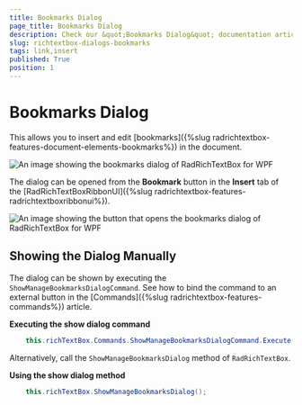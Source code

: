 ```yaml
---
title: Bookmarks Dialog
page_title: Bookmarks Dialog
description: Check our &quot;Bookmarks Dialog&quot; documentation article for the RadRichTextBox WPF control.
slug: richtextbox-dialogs-bookmarks
tags: link,insert
published: True
position: 1
---
```


# Bookmarks Dialog

This allows you to insert and edit [bookmarks]({%slug radrichtextbox-features-document-elements-bookmarks%}) in the document.

![An image showing the bookmarks dialog of RadRichTextBox for WPF](images/richtextbox-dialogs-bookmarks-0.png)

The dialog can be opened from the __Bookmark__ button in the __Insert__ tab of the [RadRichTextBoxRibbonUI]({%slug radrichtextbox-features-radrichtextboxribbonui%}).

![An image showing the button that opens the bookmarks dialog of RadRichTextBox for WPF](images/richtextbox-dialogs-bookmarks-1.png)

## Showing the Dialog Manually

The dialog can be shown by executing the `ShowManageBookmarksDialogCommand`. See how to bind the command to an external button in the [Commands]({%slug radrichtextbox-features-commands%}) article.

__Executing the show dialog command__
```C#
	this.richTextBox.Commands.ShowManageBookmarksDialogCommand.Execute(null);
```

Alternatively, call the `ShowManageBookmarksDialog` method of `RadRichTextBox`.

__Using the show dialog method__
```C#
	this.richTextBox.ShowManageBookmarksDialog();
```
